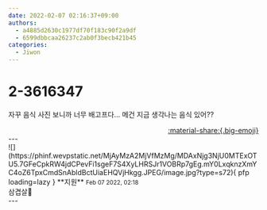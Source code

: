 ```yaml
---
date: 2022-02-07 02:16:37+09:00
authors:
  - a4885d2630c1977df70f183c90f2a9df
  - 6599dbbcaa26237c2ab0f3becb421b45
categories:
  - Jiwon
---
```


# 2-3616347

<div class="post-container" markdown="1">
<div class="content-container md-sidebar__scrollwrap" markdown="1">

자꾸 음식 사진 보니까 너무 배고프다... 메건 지금 생각나는 음식 있어??

</div>
</div>

<div style="text-align: right;" markdown="1">
<a href="https://weverse.io/fromis9/fanpost/2-3616347" style="text-align: right;">:material-share:{.big-emoji}</a>
</div>
---

<div class="comments-container md-sidebar__scrollwrap" markdown="1">
<div class="comment" markdown="1">
<div class='id-container' markdown="1">
![](https://phinf.wevpstatic.net/MjAyMzA2MjVfMzMg/MDAxNjg3NjU0MTExOTU5.7GFeCpkRW4jdCPevFi1sgeF7S4XyLHRSJr1VOBRp7gEg.mY0LxqknzXmYC4oZ6TpxCmdSnAbldBctUiaEHQVjHkgg.JPEG/image.jpg?type=s72){ pfp loading=lazy }
**<span class="artist">지원</span>** <small>Feb 07 2022, 02:18</small><br>
</div>
<div class='comment-body' markdown="1">
삼겹살🤤
</div>
</div>
</div>
---
